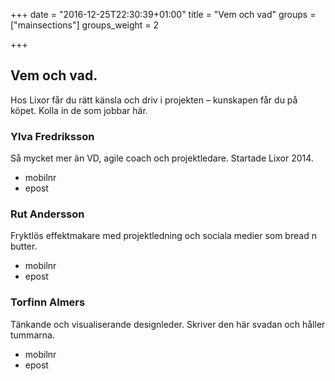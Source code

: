 +++
date = "2016-12-25T22:30:39+01:00"
title = "Vem och vad"
groups = ["mainsections"]
groups_weight = 2

+++

## Vem och vad.
Hos Lixor får du rätt känsla och driv i projekten – kunskapen får du på köpet.
Kolla in de som jobbar här.
<!--more-->

### Ylva Fredriksson
Så mycket mer än VD, agile coach och projektledare. Startade Lixor 2014.
* mobilnr
* epost

### Rut Andersson
Fryktlös effektmakare med projektledning och sociala medier som bread n butter.
* mobilnr
* epost

### Torfinn Almers
Tänkande och visualiserande designleder. Skriver den här svadan och håller tummarna.
* mobilnr
* epost

